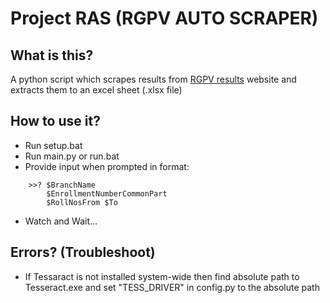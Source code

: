 # Project RAS (RGPV AUTO SCRAPER)

## What is this?
A python script which scrapes results from [RGPV results](http://result.rgpv.ac.in/Result/ProgramSelect.aspx) website and extracts them to an excel sheet (.xlsx file)

## How to use it?
- Run setup.bat
- Run main.py or run.bat
- Provide input when prompted in format:  

```
    >>? $BranchName 
        $EnrollmentNumberCommonPart 
        $RollNosFrom $To
```

- Watch and Wait...

## Errors? (Troubleshoot)
- If Tessaract is not installed system-wide then find absolute path to Tesseract.exe and set "TESS_DRIVER" in config.py to the absolute path
